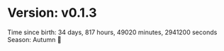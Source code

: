 # Version: v0.1.3
Time since birth: 34 days, 817 hours, 49020 minutes, 2941200 seconds
Season: Autumn 🍁
